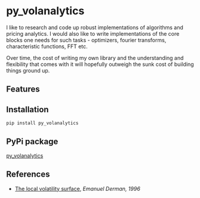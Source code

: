 # py_volanalytics

I like to research and code up robust implementations of algorithms and pricing analytics. I would also like to write implementations of the core blocks one needs for such tasks - optimizers, fourier transforms, characteristic functions, FFT etc.

Over time, the cost of writing my own library and the understanding and flexibility that comes with it will hopefully outweigh the sunk cost of building things ground up. 

Features
--------


Installation
-------------
```
pip install py_volanalytics
```

PyPi package
------------
[py_volanalytics](https://pypi.org/project/py-volanalytics/0.1.0/)

References
----------
- [The local volatility surface](https://emanuelderman.com/wp-content/uploads/1996/06/gs-local_volatility_surface.pdf), *Emanuel Derman, 1996*
